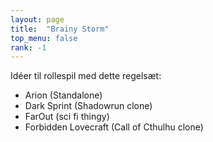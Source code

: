 ```yaml
---
layout: page
title:  "Brainy Storm"
top_menu: false
rank: -1
---
```


Idéer til rollespil med dette regelsæt:

* Arion (Standalone)
* Dark Sprint (Shadowrun clone)
* FarOut (sci fi thingy)
* Forbidden Lovecraft (Call of Cthulhu clone)

